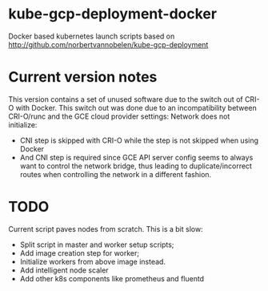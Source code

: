 # kube-gcp-deployment-docker

Docker based kubernetes launch scripts based on http://github.com/norbertvannobelen/kube-gcp-deployment

# Current version notes

This version contains a set of unused software due to the switch out of CRI-O with Docker. This switch out was done due to an incompatibility between CRI-O/runc and the GCE cloud provider settings: Network does not initialize:
- CNI step is skipped with CRI-O while the step is not skipped when using Docker
- And CNI step is required since GCE API server config seems to always want to control the network bridge, thus leading to duplicate/incorrect routes when controlling the network in a different fashion.

# TODO

Current script paves nodes from scratch. This is a bit slow:
- Split script in master and worker setup scripts;
- Add image creation step for worker;
- Initialize workers from above image instead.
- Add intelligent node scaler
- Add other k8s components like prometheus and fluentd
